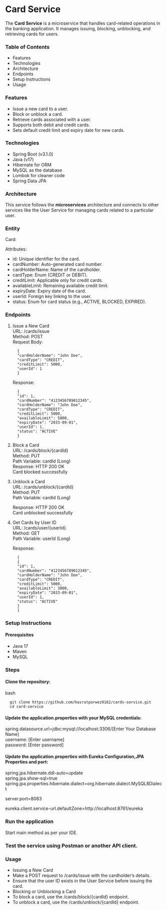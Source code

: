 # Card Service

The **Card Service** is a microservice that handles card-related operations in the banking application. It manages issuing, blocking, unblocking, and retrieving cards for users.

### Table of Contents

* Features
* Technologies
* Architecture
* Endpoints
* Setup Instructions
* Usage

### Features

* Issue a new card to a user.
* Block or unblock a card.
* Retrieve cards associated with a user.
* Supports both debit and credit cards.
* Sets default credit limit and expiry date for new cards.

### Technologies

* Spring Boot (v3.1.0)
* Java (v17)
* Hibernate for ORM
* MySQL as the database
* Lombok for cleaner code
* Spring Data JPA

[//]: # (* JUnit for testing)

### Architecture

This service follows the **microservices** architecture and connects to other services like the User Service for managing cards related to a particular user.

### Entity

Card:

Attributes:
* id: Unique identifier for the card.
* cardNumber: Auto-generated card number.
* cardHolderName: Name of the cardholder.
* cardType: Enum (CREDIT or DEBIT).
* creditLimit: Applicable only for credit cards.
* availableLimit: Remaining available credit limit.
* expiryDate: Expiry date of the card.
* userId: Foreign key linking to the user.
* status: Enum for card status (e.g., ACTIVE, BLOCKED, EXPIRED).

### Endpoints

1. Issue a New Card <br>
      URL: /cards/issue <br>
      Method: POST <br>
      Request Body:

         {
         "cardHolderName": "John Doe",
         "cardType": "CREDIT",
         "creditLimit": 5000,
         "userId": 1
         }
   Response:

         {
         "id": 1,
         "cardNumber": "4123456789012345",
         "cardHolderName": "John Doe",
         "cardType": "CREDIT",
         "creditLimit": 5000,
         "availableLimit": 5000,
         "expiryDate": "2033-09-01",
         "userId": 1,
         "status": "ACTIVE"
         }
2. Block a Card <br>
      URL: /cards/block/{cardId} <br>
      Method: PUT <br>
      Path Variable: cardId (Long) <br>
      Response: 
HTTP 200 OK <br>
   Card blocked successfully

3. Unblock a Card<br>
   URL: /cards/unblock/{cardId}<br>
   Method: PUT<br>
   Path Variable: cardId (Long)<br>

   Response: HTTP 200 OK <br>
   Card unblocked successfully

4. Get Cards by User ID <br>
   URL: /cards/user/{userId} <br>
   Method: GET <br>
   Path Variable: userId (Long) <br>

   Response:

         [
         {
         "id": 1,
         "cardNumber": "4123456789012345",
         "cardHolderName": "John Doe",
         "cardType": "CREDIT",
         "creditLimit": 5000,
         "availableLimit": 3000,
         "expiryDate": "2033-09-01",
         "userId": 1,
         "status": "ACTIVE"
         }
         ]
### Setup Instructions
   #### Prerequisites
   * Java 17
   * Maven
   * MySQL
### Steps
   #### Clone the repository:

bash

      git clone https://github.com/hasratparwez9162/cards-service.git
      cd card-service
#### Update the application.properties with your MySQL credentials:
spring.datasource.url=jdbc:mysql://localhost:3306/[Enter Your Database Name] <br>
username: [Enter username] <br>
password: [Enter password]

#### Update the application.properties with Eureka Configuration,JPA Properties and port:
spring.jpa.hibernate.ddl-auto=update <br>
spring.jpa.show-sql=true <br>
spring.jpa.properties.hibernate.dialect=org.hibernate.dialect.MySQL8Dialect <br>

server.port=8083 <br>

eureka.client.service-url.defaultZone=http://localhost:8761/eureka <br>

### Run the application

Start main method as per your IDE.

### Test the service using Postman or another API client.

### Usage
* Issuing a New Card <br>
* Make a POST request to /cards/issue with the cardholder’s details. <br>
* Ensure that the user ID exists in the User Service before issuing the card. <br>
* Blocking or Unblocking a Card <br>
* To block a card, use the /cards/block/{cardId} endpoint. <br>
* To unblock a card, use the /cards/unblock/{cardId} endpoint. <br>
